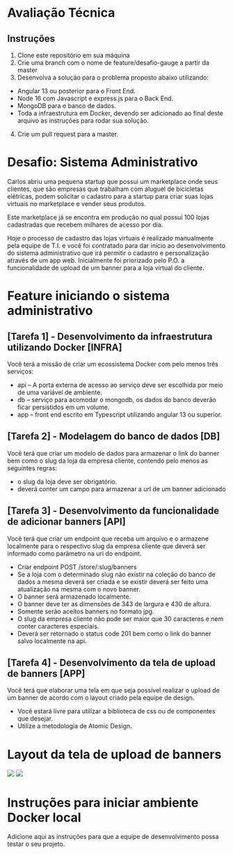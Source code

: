 # Avaliação Técnica

## Instruções
1.	Clone este repositório em sua máquina
2.	Crie uma branch com o nome de feature/desafio-gauge a partir da master
3.	Desenvolva a solução para o problema proposto abaixo utilizando:
-	Angular 13 ou posterior para o Front End.
-	Node 16 com Javascript e express.js para o Back End.
-	MongoDB para o banco de dados.
-	Toda a infraestrutura em Docker, devendo ser adicionado ao final deste arquivo as instruções para rodar sua solução.
4.	Crie um pull request para a master.

# Desafio: Sistema Administrativo

Carlos abriu uma pequena startup que possui um marketplace onde seus clientes, que são empresas que trabalham com aluguel de bicicletas elétricas, podem solicitar o cadastro para a startup para criar suas lojas virtuais no marketplace e vender seus produtos. 

Este marketplace já se encontra em produção no qual possui 100 lojas cadastradas que recebem milhares de acesso por dia.

Hoje o processo de cadastro das lojas virtuais é realizado manualmente pela equipe de T.I. e você foi contratado para dar início ao desenvolvimento do sistema administrativo que irá permitir o cadastro e personalização através de um app web. Inicialmente foi priorizado pelo P.O. a funcionalidade de upload de um banner para a loja virtual do cliente.

# Feature iniciando  o sistema administrativo

## [Tarefa 1] - Desenvolvimento da infraestrutura utilizando Docker [INFRA]
Você terá a missão de criar um ecossistema Docker com pelo menos três serviços:
- api – A porta externa de acesso ao serviço deve ser escolhida por meio de uma variável de ambiente.
- db – serviço para acomodar o mongodb, os dados do banco deverão ficar persistidos em um volume.
- app – front end escrito em Typescript utilizando angular 13 ou superior.

## [Tarefa 2] - Modelagem do banco de dados [DB]
Você terá que criar um modelo de dados para armazenar o link do banner bem como o slug da loja da empresa cliente, contendo pelo menos as seguintes regras:
- o slug da loja deve ser obrigatório.
- deverá conter um campo para armazenar a url de um banner adicionado

## [Tarefa 3] - Desenvolvimento da funcionalidade de adicionar banners [API]
Você terá que criar um endpoint que receba um arquivo e o armazene localmente para o respectivo slug da empresa cliente que deverá ser informado como parâmetro na uri do endpoint.
- Criar endpoint POST /store/:slug/banners
- Se a loja com o determinado slug não existir na coleção do banco de dados a mesma deverá ser criada e se existir deverá ser feito uma atualização na mesma com o novo banner.
- O banner será armazenado localmente.
- O banner deve ter as dimensões de 343 de largura e 430 de altura.
- Somente serão aceitos banners no formato jpg.
- O slug da empresa cliente não pode ser maior que 30 caracteres e nem conter caracteres especiais.
- Deverá ser retornado o status code 201 bem como o link do banner salvo localmente na api.

## [Tarefa 4] - Desenvolvimento da tela de upload de banners [APP]
 Você terá que elaborar uma tela em que seja possível realizar o upload de um banner de acordo com o layout criado pela equipe de design.
 - Você estará livre para utilizar a biblioteca de css ou de componentes que desejar.
 - Utilize a metodologia de Atomic Design.

# Layout da tela de upload de banners
<img src="https://github.com/gaugeholanda/desafio-gauge/blob/main/layout%20upload%20before.PNG?raw=true"></img>
<img src="https://github.com/gaugeholanda/desafio-gauge/blob/main/layout%20upload%20after.PNG?raw=true"></img>

# Instruções para iniciar ambiente Docker local
Adicione aqui as instruções para que a equipe de desenvolvimento possa testar o seu projeto.
